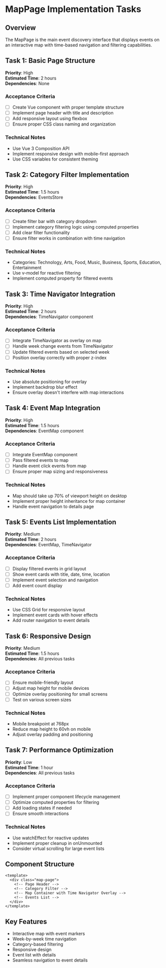 # MapPage Implementation Tasks

## Overview

The MapPage is the main event discovery interface that displays events on an interactive map with time-based navigation and filtering capabilities.

## Task 1: Basic Page Structure

**Priority**: High  
**Estimated Time**: 2 hours  
**Dependencies**: None

### Acceptance Criteria

- [ ] Create Vue component with proper template structure
- [ ] Implement page header with title and description
- [ ] Add responsive layout using flexbox
- [ ] Ensure proper CSS class naming and organization

### Technical Notes

- Use Vue 3 Composition API
- Implement responsive design with mobile-first approach
- Use CSS variables for consistent theming

## Task 2: Category Filter Implementation

**Priority**: High  
**Estimated Time**: 1.5 hours  
**Dependencies**: EventsStore

### Acceptance Criteria

- [ ] Create filter bar with category dropdown
- [ ] Implement category filtering logic using computed properties
- [ ] Add clear filter functionality
- [ ] Ensure filter works in combination with time navigation

### Technical Notes

- Categories: Technology, Arts, Food, Music, Business, Sports, Education, Entertainment
- Use v-model for reactive filtering
- Implement computed property for filtered events

## Task 3: Time Navigator Integration

**Priority**: High  
**Estimated Time**: 2 hours  
**Dependencies**: TimeNavigator component

### Acceptance Criteria

- [ ] Integrate TimeNavigator as overlay on map
- [ ] Handle week change events from TimeNavigator
- [ ] Update filtered events based on selected week
- [ ] Position overlay correctly with proper z-index

### Technical Notes

- Use absolute positioning for overlay
- Implement backdrop blur effect
- Ensure overlay doesn't interfere with map interactions

## Task 4: Event Map Integration

**Priority**: High  
**Estimated Time**: 1.5 hours  
**Dependencies**: EventMap component

### Acceptance Criteria

- [ ] Integrate EventMap component
- [ ] Pass filtered events to map
- [ ] Handle event click events from map
- [ ] Ensure proper map sizing and responsiveness

### Technical Notes

- Map should take up 70% of viewport height on desktop
- Implement proper height inheritance for map container
- Handle event navigation to details page

## Task 5: Events List Implementation

**Priority**: Medium  
**Estimated Time**: 2 hours  
**Dependencies**: EventMap, TimeNavigator

### Acceptance Criteria

- [ ] Display filtered events in grid layout
- [ ] Show event cards with title, date, time, location
- [ ] Implement event selection and navigation
- [ ] Add event count display

### Technical Notes

- Use CSS Grid for responsive layout
- Implement event cards with hover effects
- Add router navigation to event details

## Task 6: Responsive Design

**Priority**: Medium  
**Estimated Time**: 1.5 hours  
**Dependencies**: All previous tasks

### Acceptance Criteria

- [ ] Ensure mobile-friendly layout
- [ ] Adjust map height for mobile devices
- [ ] Optimize overlay positioning for small screens
- [ ] Test on various screen sizes

### Technical Notes

- Mobile breakpoint at 768px
- Reduce map height to 60vh on mobile
- Adjust overlay padding and positioning

## Task 7: Performance Optimization

**Priority**: Low  
**Estimated Time**: 1 hour  
**Dependencies**: All previous tasks

### Acceptance Criteria

- [ ] Implement proper component lifecycle management
- [ ] Optimize computed properties for filtering
- [ ] Add loading states if needed
- [ ] Ensure smooth interactions

### Technical Notes

- Use watchEffect for reactive updates
- Implement proper cleanup in onUnmounted
- Consider virtual scrolling for large event lists

## Component Structure

```vue
<template>
  <div class="map-page">
    <!-- Page Header -->
    <!-- Category Filter -->
    <!-- Map Container with Time Navigator Overlay -->
    <!-- Events List -->
  </div>
</template>
```

## Key Features

- Interactive map with event markers
- Week-by-week time navigation
- Category-based filtering
- Responsive design
- Event list with details
- Seamless navigation to event details
